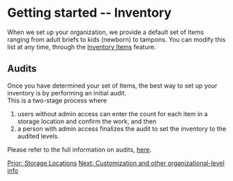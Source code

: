 # Getting started -- Inventory
When we set up your organization, we provide a default set of Items ranging from adult briefs to kids (newborn) 
to tampons. You can modify this list at any time, through the [Inventory Items](inventory_items.md) feature.  

## Audits

Once you have determined your set of Items, the best way to set up your inventory is by performing an initial audit.  
This is a two-stage process where
1. users without admin access can enter the count for each item in a storage location and confirm the work, and then
2. a person with admin access finalizes the audit to set the inventory to the audited levels.

Please refer to the full information on audits, [here](inventory_audits.md).


[Prior: Storage Locations](getting_started_storage_locations.md) [Next: Customization and other organizational-level info](getting_started_customization.md)
